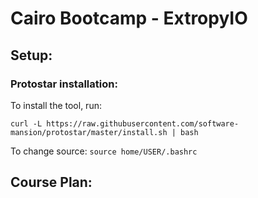 # Cairo Bootcamp - ExtropyIO

## Setup: 

### Protostar installation:

To install the tool, run: 

`curl -L https://raw.githubusercontent.com/software-mansion/protostar/master/install.sh | bash`

To change source:
`source home/USER/.bashrc`


## Course Plan: 